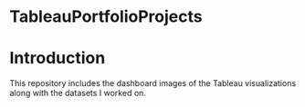 # TableauPortfolioProjects

# Introduction

This repository includes the dashboard images of the Tableau visualizations along with the datasets I worked on. 
